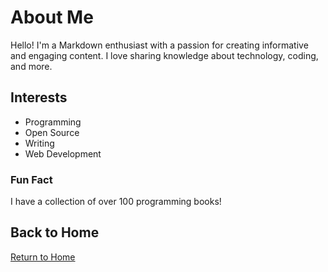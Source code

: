 # About Me

Hello! I'm a Markdown enthusiast with a passion for creating informative and engaging content. I love sharing knowledge about technology, coding, and more.

## Interests

- Programming
- Open Source
- Writing
- Web Development

### Fun Fact

I have a collection of over 100 programming books!

## Back to Home

[Return to Home](README.md)
